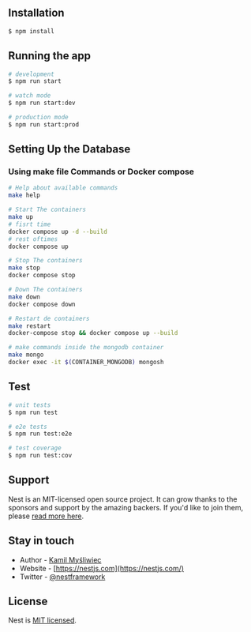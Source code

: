 ## Installation

```bash
$ npm install
```

## Running the app

```bash
# development
$ npm run start

# watch mode
$ npm run start:dev

# production mode
$ npm run start:prod
```

## Setting Up the Database

### Using make file Commands or Docker compose

```bash
# Help about available commands
make help

# Start The containers
make up
# fisrt time
docker compose up -d --build
# rest oftimes
docker compose up

# Stop The containers
make stop
docker compose stop

# Down The containers
make down
docker compose down

# Restart de containers
make restart
docker-compose stop && docker compose up --build

# make commands inside the mongodb container
make mongo
docker exec -it $(CONTAINER_MONGODB) mongosh

```

## Test

```bash
# unit tests
$ npm run test

# e2e tests
$ npm run test:e2e

# test coverage
$ npm run test:cov
```

## Support

Nest is an MIT-licensed open source project. It can grow thanks to the sponsors and support by the amazing backers. If you'd like to join them, please [read more here](https://docs.nestjs.com/support).

## Stay in touch

- Author - [Kamil Myśliwiec](https://kamilmysliwiec.com)
- Website - [https://nestjs.com](https://nestjs.com/)
- Twitter - [@nestframework](https://twitter.com/nestframework)

## License

Nest is [MIT licensed](LICENSE).
